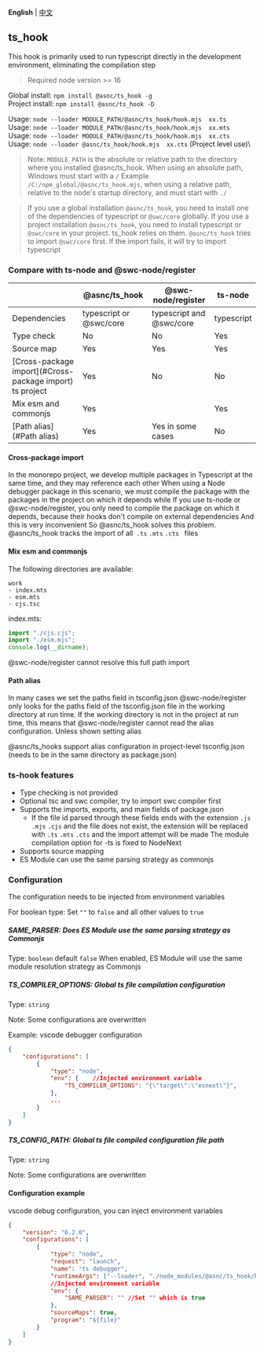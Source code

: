 **English** | [中文](https://github.com/asnow-c/ts-hook/blob/main/docs/zh/README.md)

## ts_hook

This hook is primarily used to run typescript directly in the development environment, eliminating the compilation step

> Required node version >= 16

Global install: `npm install @asnc/ts_hook -g`\
Project install: `npm install @asnc/ts_hook -D`

Usage: `node --loader MODULE_PATH/@asnc/ts_hook/hook.mjs  xx.ts`\
Usage: `node --loader MODULE_PATH/@asnc/ts_hook/hook.mjs  xx.mts`\
Usage: `node --loader MODULE_PATH/@asnc/ts_hook/hook.mjs  xx.cts`\
Usage: `node --loader @asnc/ts_hook/hook.mjs  xx.cts` (Project level use)\

> Note: `MODULE_PATH` is the absolute or relative path to the directory where you installed @asnc/ts_hook. When using an absolute path, Windows must start with a `/`
> Example `/C:/npm_global/@asnc/ts_hook.mjs`, when using a relative path, relative to the node's startup directory, and must start with `./`

> If you use a global installation `@asnc/ts_hook`, you need to install one of the dependencies of typescript or `@swc/core` globally. If you use a project installation `@asnc/ts_hook`, you need to install typescript or `@swc/core` in your project. ts_hook relies on them. `@asnc/ts_hook` tries to import `@swc/core` first. If the import fails, it will try to import typescript

### Compare with ts-node and @swc-node/register

|                                                          | @asnc/ts_hook           | @swc-node/register       | ts-node    |
| -------------------------------------------------------- | ----------------------- | ------------------------ | ---------- |
| Dependencies                                             | typescript or @swc/core | typescript and @swc/core | typescript |
| Type check                                               | No                      | No                       | Yes        |
| Source map                                               | Yes                     | Yes                      | Yes        |
| [Cross-package import](#Cross-package import) ts project | Yes                     | No                       | No         |
| Mix esm and commonjs                                     | Yes                     |                          | Yes        |
| [Path alias](#Path alias)                                | Yes                     | Yes in some cases        | No         |

#### Cross-package import

In the monorepo project, we develop multiple packages in Typescript at the same time, and they may reference each other
When using a Node debugger package in this scenario, we must compile the package with the packages in the project on which it depends
while
If you use ts-node or @swc-node/register, you only need to compile the package on which it depends, because their hooks don't compile on external dependencies
And this is very inconvenient
So @asnc/ts_hook solves this problem. @asnc/ts_hook tracks the import of all` .ts` `.mts` `.cts ` files

#### Mix esm and commonjs

The following directories are available:

```
work
- index.mts
- esm.mts
- cjs.tsc
```

index.mts:

```typescript
import "./cjs.cjs";
import "./esm.mjs";
console.log(__dirname);
```

@swc-node/register cannot resolve this full path import

#### Path alias

In many cases we set the paths field in tsconfig.json
@swc-node/register only looks for the paths field of the tsconfig.json file in the working directory at run time. If the working directory is not in the project at run time, this means that @swc-node/register cannot read the alias configuration. Unless shown setting alias

@asnc/ts_hooks support alias configuration in project-level tsconfig.json (needs to be in the same directory as package.json)

### ts-hook features

-   Type checking is not provided
-   Optional tsc and swc compiler, try to import swc compiler first
-   Supports the imports, exports, and main fields of package.json
    -   If the file id parsed through these fields ends with the extension `.js` `.mjs` `.cjs` and the file does not exist, the extension will be replaced with `.ts` `.mts` `.cts` and the import attempt will be made
        The module compilation option for -ts is fixed to NodeNext
-   Supports source mapping
-   ES Module can use the same parsing strategy as commonjs

### Configuration

The configuration needs to be injected from environment variables

For boolean type: Set `""` to `false` and all other values to `true`

##### SAME_PARSER: Does ES Module use the same parsing strategy as Commonjs

Type: `boolean` default `false`
When enabled, ES Module will use the same module resolution strategy as Commonjs

##### TS_COMPILER_OPTIONS: Global ts file compilation configuration

Type: `string`

Note: Some configurations are overwritten

Example: vscode debugger configuration

```json
{
    "configurations": [
        {
            "type": "node",
            "env": {    //Injected environment variable
                "TS_COMPILER_OPTIONS": "{\"target\":\"esnext\"}",
            },
            ...
        }
    ]
}
```

##### TS_CONFIG_PATH: Global ts file compiled configuration file path

Type: `string`

Note: Some configurations are overwritten

#### Configuration example

vscode debug configuration, you can inject environment variables

```json
{
    "version": "0.2.0",
    "configurations": [
        {
            "type": "node",
            "request": "launch",
            "name": "ts debugger",
            "runtimeArgs": ["--loader", "./node_modules/@asnc/ts_hook/hook.mjs"], //Use loader
            //Injected environment variable
            "env": {
                "SAME_PARSER": "" //Set "" which is true
            },
            "sourceMaps": true,
            "program": "${file}"
        }
    ]
}
```

